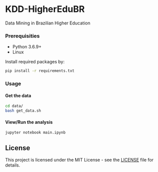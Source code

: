 # KDD-HigherEduBR

Data Mining in Brazilian Higher Education

### Prerequisities

* Python 3.6.9+
* Linux

Install required packages by:

```bash
pip install -r requirements.txt
```

### Usage

#### Get the data

```bash
cd data/
bash get_data.sh
```

#### View/Run the analysis

```
jupyter notebook main.ipynb
```

## License

This project is licensed under the MIT License - see the [LICENSE](https://github.com/renan-cunha/KDD-HigherEduBR/blob/master/LICENSE) file 
for details.
